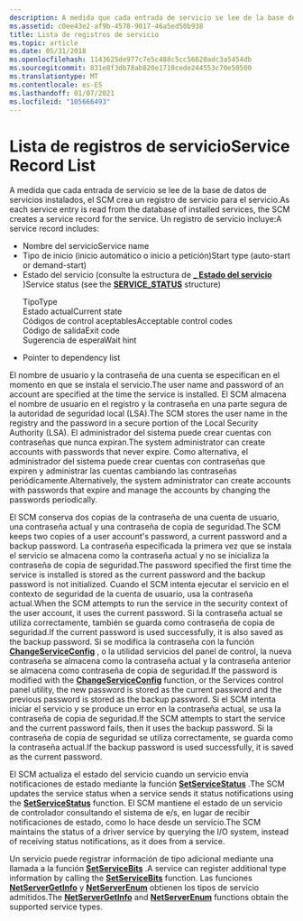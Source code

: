 ```yaml
---
description: A medida que cada entrada de servicio se lee de la base de datos de servicios instalados, el SCM crea un registro de servicio para el servicio.
ms.assetid: c0ee43e2-af9b-4578-9017-46a5ed50b938
title: Lista de registros de servicio
ms.topic: article
ms.date: 05/31/2018
ms.openlocfilehash: 1143625de977c7e5c488c5cc56620adc3a5454db
ms.sourcegitcommit: 831e8f3db78ab820e1710cede244553c70e50500
ms.translationtype: MT
ms.contentlocale: es-ES
ms.lasthandoff: 01/07/2021
ms.locfileid: "105666493"
---
```

# <a name="service-record-list"></a><span data-ttu-id="1487c-103">Lista de registros de servicio</span><span class="sxs-lookup"><span data-stu-id="1487c-103">Service Record List</span></span>

<span data-ttu-id="1487c-104">A medida que cada entrada de servicio se lee de la base de datos de servicios instalados, el SCM crea un registro de servicio para el servicio.</span><span class="sxs-lookup"><span data-stu-id="1487c-104">As each service entry is read from the database of installed services, the SCM creates a service record for the service.</span></span> <span data-ttu-id="1487c-105">Un registro de servicio incluye:</span><span class="sxs-lookup"><span data-stu-id="1487c-105">A service record includes:</span></span>

-   <span data-ttu-id="1487c-106">Nombre del servicio</span><span class="sxs-lookup"><span data-stu-id="1487c-106">Service name</span></span>
-   <span data-ttu-id="1487c-107">Tipo de inicio (inicio automático o inicio a petición)</span><span class="sxs-lookup"><span data-stu-id="1487c-107">Start type (auto-start or demand-start)</span></span>
-   <span data-ttu-id="1487c-108">Estado del servicio (consulte la estructura de [**\_ Estado del servicio**](/windows/desktop/api/Winsvc/ns-winsvc-service_status) )</span><span class="sxs-lookup"><span data-stu-id="1487c-108">Service status (see the [**SERVICE\_STATUS**](/windows/desktop/api/Winsvc/ns-winsvc-service_status) structure)</span></span> <dl> <span data-ttu-id="1487c-109">Tipo</span><span class="sxs-lookup"><span data-stu-id="1487c-109">Type</span></span>  
    <span data-ttu-id="1487c-110">Estado actual</span><span class="sxs-lookup"><span data-stu-id="1487c-110">Current state</span></span>  
    <span data-ttu-id="1487c-111">Códigos de control aceptables</span><span class="sxs-lookup"><span data-stu-id="1487c-111">Acceptable control codes</span></span>  
    <span data-ttu-id="1487c-112">Código de salida</span><span class="sxs-lookup"><span data-stu-id="1487c-112">Exit code</span></span>  
    <span data-ttu-id="1487c-113">Sugerencia de espera</span><span class="sxs-lookup"><span data-stu-id="1487c-113">Wait hint</span></span>  
    </dl>
-   Pointer to dependency list

<span data-ttu-id="1487c-114">El nombre de usuario y la contraseña de una cuenta se especifican en el momento en que se instala el servicio.</span><span class="sxs-lookup"><span data-stu-id="1487c-114">The user name and password of an account are specified at the time the service is installed.</span></span> <span data-ttu-id="1487c-115">El SCM almacena el nombre de usuario en el registro y la contraseña en una parte segura de la autoridad de seguridad local (LSA).</span><span class="sxs-lookup"><span data-stu-id="1487c-115">The SCM stores the user name in the registry and the password in a secure portion of the Local Security Authority (LSA).</span></span> <span data-ttu-id="1487c-116">El administrador del sistema puede crear cuentas con contraseñas que nunca expiran.</span><span class="sxs-lookup"><span data-stu-id="1487c-116">The system administrator can create accounts with passwords that never expire.</span></span> <span data-ttu-id="1487c-117">Como alternativa, el administrador del sistema puede crear cuentas con contraseñas que expiren y administrar las cuentas cambiando las contraseñas periódicamente.</span><span class="sxs-lookup"><span data-stu-id="1487c-117">Alternatively, the system administrator can create accounts with passwords that expire and manage the accounts by changing the passwords periodically.</span></span>

<span data-ttu-id="1487c-118">El SCM conserva dos copias de la contraseña de una cuenta de usuario, una contraseña actual y una contraseña de copia de seguridad.</span><span class="sxs-lookup"><span data-stu-id="1487c-118">The SCM keeps two copies of a user account's password, a current password and a backup password.</span></span> <span data-ttu-id="1487c-119">La contraseña especificada la primera vez que se instala el servicio se almacena como la contraseña actual y no se inicializa la contraseña de copia de seguridad.</span><span class="sxs-lookup"><span data-stu-id="1487c-119">The password specified the first time the service is installed is stored as the current password and the backup password is not initialized.</span></span> <span data-ttu-id="1487c-120">Cuando el SCM intenta ejecutar el servicio en el contexto de seguridad de la cuenta de usuario, usa la contraseña actual.</span><span class="sxs-lookup"><span data-stu-id="1487c-120">When the SCM attempts to run the service in the security context of the user account, it uses the current password.</span></span> <span data-ttu-id="1487c-121">Si la contraseña actual se utiliza correctamente, también se guarda como contraseña de copia de seguridad.</span><span class="sxs-lookup"><span data-stu-id="1487c-121">If the current password is used successfully, it is also saved as the backup password.</span></span> <span data-ttu-id="1487c-122">Si se modifica la contraseña con la función [**ChangeServiceConfig**](/windows/desktop/api/Winsvc/nf-winsvc-changeserviceconfiga) , o la utilidad servicios del panel de control, la nueva contraseña se almacena como la contraseña actual y la contraseña anterior se almacena como contraseña de copia de seguridad.</span><span class="sxs-lookup"><span data-stu-id="1487c-122">If the password is modified with the [**ChangeServiceConfig**](/windows/desktop/api/Winsvc/nf-winsvc-changeserviceconfiga) function, or the Services control panel utility, the new password is stored as the current password and the previous password is stored as the backup password.</span></span> <span data-ttu-id="1487c-123">Si el SCM intenta iniciar el servicio y se produce un error en la contraseña actual, se usa la contraseña de copia de seguridad.</span><span class="sxs-lookup"><span data-stu-id="1487c-123">If the SCM attempts to start the service and the current password fails, then it uses the backup password.</span></span> <span data-ttu-id="1487c-124">Si la contraseña de copia de seguridad se utiliza correctamente, se guarda como la contraseña actual.</span><span class="sxs-lookup"><span data-stu-id="1487c-124">If the backup password is used successfully, it is saved as the current password.</span></span>

<span data-ttu-id="1487c-125">El SCM actualiza el estado del servicio cuando un servicio envía notificaciones de estado mediante la función [**SetServiceStatus**](/windows/desktop/api/Winsvc/nf-winsvc-setservicestatus) .</span><span class="sxs-lookup"><span data-stu-id="1487c-125">The SCM updates the service status when a service sends it status notifications using the [**SetServiceStatus**](/windows/desktop/api/Winsvc/nf-winsvc-setservicestatus) function.</span></span> <span data-ttu-id="1487c-126">El SCM mantiene el estado de un servicio de controlador consultando el sistema de e/s, en lugar de recibir notificaciones de estado, como lo hace desde un servicio.</span><span class="sxs-lookup"><span data-stu-id="1487c-126">The SCM maintains the status of a driver service by querying the I/O system, instead of receiving status notifications, as it does from a service.</span></span>

<span data-ttu-id="1487c-127">Un servicio puede registrar información de tipo adicional mediante una llamada a la función [**SetServiceBits**](/windows/desktop/api/Lmserver/nf-lmserver-setservicebits) .</span><span class="sxs-lookup"><span data-stu-id="1487c-127">A service can register additional type information by calling the [**SetServiceBits**](/windows/desktop/api/Lmserver/nf-lmserver-setservicebits) function.</span></span> <span data-ttu-id="1487c-128">Las funciones [**NetServerGetInfo**](/windows/desktop/api/lmserver/nf-lmserver-netservergetinfo) y [**NetServerEnum**](/windows/desktop/api/lmserver/nf-lmserver-netserverenum) obtienen los tipos de servicio admitidos.</span><span class="sxs-lookup"><span data-stu-id="1487c-128">The [**NetServerGetInfo**](/windows/desktop/api/lmserver/nf-lmserver-netservergetinfo) and [**NetServerEnum**](/windows/desktop/api/lmserver/nf-lmserver-netserverenum) functions obtain the supported service types.</span></span>

 

 
